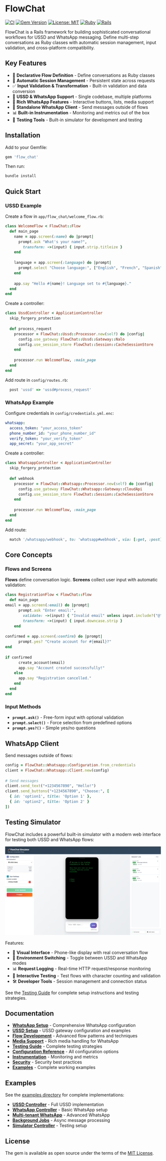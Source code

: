 # FlowChat

[![CI](https://github.com/radioactive-labs/flow_chat/actions/workflows/ci.yml/badge.svg?branch=master)](https://github.com/radioactive-labs/flow_chat/actions/workflows/ci.yml)
[![Gem Version](https://badge.fury.io/rb/flow_chat.svg)](https://badge.fury.io/rb/flow_chat)
[![License: MIT](https://img.shields.io/badge/License-MIT-yellow.svg)](https://opensource.org/licenses/MIT)
[![Ruby](https://img.shields.io/badge/ruby-%3E%3D%202.3.0-red.svg)](https://www.ruby-lang.org/)
[![Rails](https://img.shields.io/badge/rails-%3E%3D%206.0-red.svg)](https://rubyonrails.org/)

FlowChat is a Rails framework for building sophisticated conversational workflows for USSD and WhatsApp messaging. Define multi-step conversations as Ruby classes with automatic session management, input validation, and cross-platform compatibility.

## Key Features

- 🎯 **Declarative Flow Definition** - Define conversations as Ruby classes
- 🔄 **Automatic Session Management** - Persistent state across requests  
- ✅ **Input Validation & Transformation** - Built-in validation and data conversion
- 📱 **USSD & WhatsApp Support** - Single codebase, multiple platforms
- 💬 **Rich WhatsApp Features** - Interactive buttons, lists, media support
- 🔧 **Standalone WhatsApp Client** - Send messages outside of flows
- 📊 **Built-in Instrumentation** - Monitoring and metrics out of the box
- 🧪 **Testing Tools** - Built-in simulator for development and testing

## Installation

Add to your Gemfile:

```ruby
gem 'flow_chat'
```

Then run:

```bash
bundle install
```

## Quick Start

### USSD Example

Create a flow in `app/flow_chat/welcome_flow.rb`:

```ruby
class WelcomeFlow < FlowChat::Flow
  def main_page
    name = app.screen(:name) do |prompt|
      prompt.ask "What's your name?",
        transform: ->(input) { input.strip.titleize }
    end

    language = app.screen(:language) do |prompt|
      prompt.select "Choose language:", ["English", "French", "Spanish"]
    end

    app.say "Hello #{name}! Language set to #{language}."
  end
end
```

Create a controller:

```ruby
class UssdController < ApplicationController
  skip_forgery_protection

  def process_request
    processor = FlowChat::Ussd::Processor.new(self) do |config|
      config.use_gateway FlowChat::Ussd::Gateway::Nalo
      config.use_session_store FlowChat::Session::CacheSessionStore
    end

    processor.run WelcomeFlow, :main_page
  end
end
```

Add route in `config/routes.rb`:

```ruby
  post 'ussd' => 'ussd#process_request'
```

### WhatsApp Example

Configure credentials in `config/credentials.yml.enc`:

```yaml
whatsapp:
  access_token: "your_access_token"
  phone_number_id: "your_phone_number_id"
  verify_token: "your_verify_token"
  app_secret: "your_app_secret"
```

Create a controller:

```ruby
class WhatsappController < ApplicationController
  skip_forgery_protection

  def webhook
    processor = FlowChat::Whatsapp::Processor.new(self) do |config|
      config.use_gateway FlowChat::Whatsapp::Gateway::CloudApi
      config.use_session_store FlowChat::Session::CacheSessionStore
    end

    processor.run WelcomeFlow, :main_page
  end
end
```

Add route:

```ruby
  match '/whatsapp/webhook', to: 'whatsapp#webhook', via: [:get, :post]
```

## Core Concepts

### Flows and Screens

**Flows** define conversation logic. **Screens** collect user input with automatic validation:

```ruby
class RegistrationFlow < FlowChat::Flow
  def main_page
email = app.screen(:email) do |prompt|
      prompt.ask "Enter email:",
        validate: ->(input) { "Invalid email" unless input.include?("@") },
        transform: ->(input) { input.downcase.strip }
    end

confirmed = app.screen(:confirm) do |prompt|
      prompt.yes? "Create account for #{email}?"
end

if confirmed
      create_account(email)
      app.say "Account created successfully!"
    else
      app.say "Registration cancelled."
    end
  end
end
```

### Input Methods

- **`prompt.ask()`** - Free-form input with optional validation
- **`prompt.select()`** - Force selection from predefined options  
- **`prompt.yes?()`** - Simple yes/no questions

## WhatsApp Client

Send messages outside of flows:

```ruby
config = FlowChat::Whatsapp::Configuration.from_credentials
client = FlowChat::Whatsapp::Client.new(config)

# Send messages
client.send_text("+1234567890", "Hello!")
client.send_buttons("+1234567890", "Choose:", [
  { id: 'option1', title: 'Option 1' },
  { id: 'option2', title: 'Option 2' }
])
```

## Testing Simulator

FlowChat includes a powerful built-in simulator with a modern web interface for testing both USSD and WhatsApp flows:

![FlowChat Simulator](docs/images/simulator.png)

Features:
- 📱 **Visual Interface** - Phone-like display with real conversation flow
- 🔄 **Environment Switching** - Toggle between USSD and WhatsApp modes
- 📊 **Request Logging** - Real-time HTTP request/response monitoring
- 🎯 **Interactive Testing** - Test flows with character counting and validation
- 🛠️ **Developer Tools** - Session management and connection status

See the [Testing Guide](docs/testing.md) for complete setup instructions and testing strategies.


## Documentation

- **[WhatsApp Setup](docs/whatsapp-setup.md)** - Comprehensive WhatsApp configuration
- **[USSD Setup](docs/ussd-setup.md)** - USSD gateway configuration and examples
- **[Flow Development](docs/flows.md)** - Advanced flow patterns and techniques
- **[Media Support](docs/media.md)** - Rich media handling for WhatsApp
- **[Testing Guide](docs/testing.md)** - Complete testing strategies
- **[Configuration Reference](docs/configuration.md)** - All configuration options
- **[Instrumentation](docs/instrumentation.md)** - Monitoring and metrics
- **[Security](docs/security.md)** - Security best practices
- **[Examples](examples/)** - Complete working examples

## Examples

See the [examples directory](examples/) for complete implementations:

- **[USSD Controller](examples/ussd_controller.rb)** - Full USSD implementation
- **[WhatsApp Controller](examples/whatsapp_controller.rb)** - Basic WhatsApp setup
- **[Multi-tenant WhatsApp](examples/multi_tenant_whatsapp_controller.rb)** - Advanced WhatsApp
- **[Background Jobs](examples/whatsapp_message_job.rb)** - Async message processing
- **[Simulator Controller](examples/simulator_controller.rb)** - Testing setup

## License

The gem is available as open source under the terms of the [MIT License](https://opensource.org/licenses/MIT).

